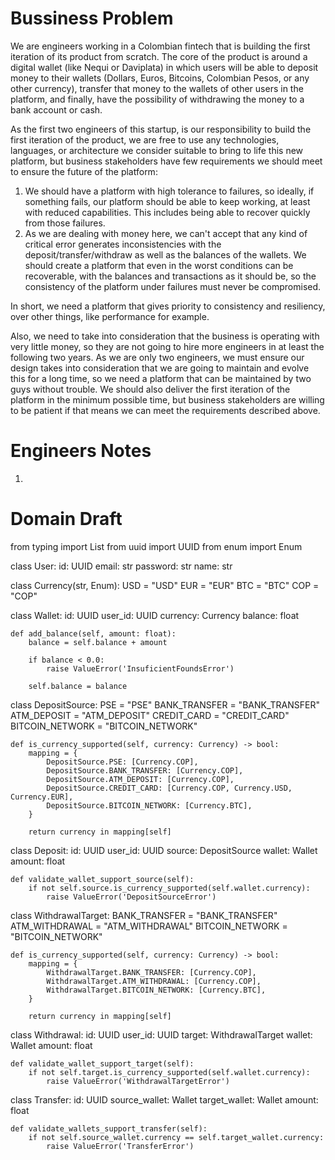 # Bussiness Problem

We are engineers working in a Colombian fintech that is building the first iteration of its product from scratch. The core of the product is around a digital wallet (like Nequi or Daviplata) in which users will be able to deposit money to their wallets (Dollars, Euros, Bitcoins, Colombian Pesos, or any other currency), transfer that money to the wallets of other users in the platform, and finally, have the possibility of withdrawing the money to a bank account or cash.

As the first two engineers of this startup, is our responsibility to build the first iteration of the product, we are free to use any technologies, languages, or architecture we consider suitable to bring to life this new platform, but business stakeholders have few requirements we should meet to ensure the future of the platform:

1. We should have a platform with high tolerance to failures, so ideally, if something fails, our platform should be able to keep working, at least with reduced capabilities. This includes being able to recover quickly from those failures.
2. As we are dealing with money here, we can't accept that any kind of critical error generates inconsistencies with the deposit/transfer/withdraw as well as the balances of the wallets. We should create a platform that even in the worst conditions can be recoverable, with the balances and transactions as it should be, so the consistency of the platform under failures must never be compromised.

In short, we need a platform that gives priority to consistency and resiliency, over other things, like performance for example.

Also, we need to take into consideration that the business is operating with very little money, so they are not going to hire more engineers in at least the following two years. As we are only two engineers, we must ensure our design takes into consideration that we are going to maintain and evolve this for a long time, so we need a platform that can be maintained by two guys without trouble. We should also deliver the first iteration of the platform in the minimum possible time, but business stakeholders are willing to be patient if that means we can meet the requirements described above.

# Engineers Notes

1.

# Domain Draft

from typing import List
from uuid import UUID
from enum import Enum


class User:
    id: UUID
    email: str
    password: str
    name: str


class Currency(str, Enum):
    USD = "USD"
    EUR = "EUR"
    BTC = "BTC"
    COP = "COP"


class Wallet:
    id: UUID
    user_id: UUID
    currency: Currency
    balance: float

    def add_balance(self, amount: float):
        balance = self.balance + amount
    
        if balance < 0.0:
            raise ValueError('InsuficientFoundsError')

        self.balance = balance


class DepositSource:
    PSE = "PSE"
    BANK_TRANSFER = "BANK_TRANSFER"
    ATM_DEPOSIT = "ATM_DEPOSIT"
    CREDIT_CARD = "CREDIT_CARD"
    BITCOIN_NETWORK = "BITCOIN_NETWORK"

    def is_currency_supported(self, currency: Currency) -> bool:
        mapping = {
            DepositSource.PSE: [Currency.COP],
            DepositSource.BANK_TRANSFER: [Currency.COP],
            DepositSource.ATM_DEPOSIT: [Currency.COP],
            DepositSource.CREDIT_CARD: [Currency.COP, Currency.USD, Currency.EUR],
            DepositSource.BITCOIN_NETWORK: [Currency.BTC],
        }

        return currency in mapping[self]


class Deposit:
    id: UUID
    user_id: UUID
    source: DepositSource
    wallet: Wallet
    amount: float

    def validate_wallet_support_source(self):
        if not self.source.is_currency_supported(self.wallet.currency):
            raise ValueError('DepositSourceError')


class WithdrawalTarget:
    BANK_TRANSFER = "BANK_TRANSFER"
    ATM_WITHDRAWAL = "ATM_WITHDRAWAL"
    BITCOIN_NETWORK = "BITCOIN_NETWORK"

    def is_currency_supported(self, currency: Currency) -> bool:
        mapping = {
            WithdrawalTarget.BANK_TRANSFER: [Currency.COP],
            WithdrawalTarget.ATM_WITHDRAWAL: [Currency.COP],
            WithdrawalTarget.BITCOIN_NETWORK: [Currency.BTC],
        }

        return currency in mapping[self]

class Withdrawal:
    id: UUID
    user_id: UUID
    target: WithdrawalTarget
    wallet: Wallet
    amount: float

    def validate_wallet_support_target(self):
        if not self.target.is_currency_supported(self.wallet.currency):
            raise ValueError('WithdrawalTargetError')


class Transfer:
    id: UUID
    source_wallet: Wallet
    target_wallet: Wallet
    amount: float

    def validate_wallets_support_transfer(self):
        if not self.source_wallet.currency == self.target_wallet.currency:
            raise ValueError('TransferError')
